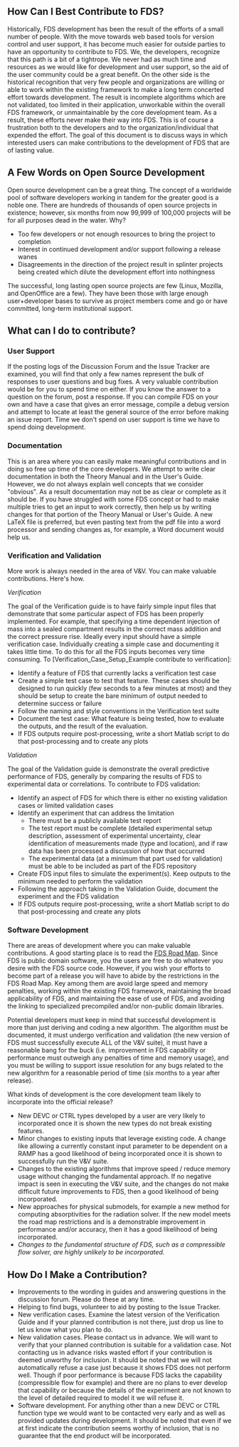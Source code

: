 ## How Can I Best Contribute to FDS?

Historically, FDS development has been the result of the efforts of a small number of people.  With the move towards web based tools for version control and user support, it has become much easier for outside parties to have an opportunity to contribute to FDS.  We, the developers, recognize that this path is a bit of a tightrope.  We never had as much time and resources as we would like for development and user support, so the aid of the user community could be a great benefit.  On the other side is the historical recognition that very few people and organizations are willing or able to work within the existing framework to make a long term concerted effort towards development.  The result is incomplete algorithms which are not validated, too limited in their application, unworkable within the overall FDS framework, or unmaintainable by the core development team. As a result, these efforts never make their way into FDS.  This is of course a frustration both to the developers and to the organization/individual that expended the effort.  The goal of this document is to discuss ways in which interested users can make contributions to the development of FDS that are of lasting value.

## A Few Words on Open Source Development

Open source development can be a great thing.  The concept of a worldwide pool of software developers working in tandem for the greater good is a noble one.  There are hundreds of thousands of open source projects in existence; however, six months from now 99,999 of 100,000 projects will be for all purposes dead in the water.  Why?

 * Too few developers or not enough resources to bring the project to completion
 * Interest in continued development and/or support following a release wanes
 * Disagreements in the direction of the project result in splinter projects being created which dilute the development effort into nothingness

The successful, long lasting open source projects are few (Linux, Mozilla, and OpenOffice are a few).  They have been those with large enough user+developer bases to survive as project members come and go or have committed, long-term institutional support.  

## What can I do to contribute?

### User Support

If the posting logs of the Discussion Forum and the Issue Tracker are examined, you will find that only a few names represent the bulk of responses to user questions and bug fixes.  A very valuable contribution would be for you to spend time on either.  If you know the answer to a question on the forum, post a response.  If you can compile FDS on your own and have a case that gives an error message, compile a debug version and attempt to locate at least the general source of the error before making an issue report.  Time we don't spend on user support is time we have to spend doing development.

### Documentation

This is an area where you can easily make meaningful contributions and in doing so free up time of the core developers.  We attempt to write clear documentation in both the Theory Manual and in the User's Guide.  However, we do not always explain well concepts that we consider "obvious".  As a result documentation may not be as clear or complete as it should be.  If you have struggled with some FDS concept or had to make multiple tries to get an input to work correctly, then help us by writing changes for that portion of the Theory Manual or User's Guide.  A new LaTeX file is preferred, but even pasting text from the pdf file into a word processor and sending changes as, for example, a Word document would help us.  

### Verification and Validation

More work is always needed in the area of V&V.  You can make valuable contributions.  Here's how.  

_Verification_

The goal of the Verification guide is to have fairly simple input files that demonstrate that some particular aspect of FDS has been properly implemented.  For example, that specifying a time dependent injection of mass into a sealed compartment results in the correct mass addition and the correct pressure rise.  Ideally every input should have a simple verification case.  Individually creating a simple case and documenting it takes little time.  To do this for all the FDS inputs becomes very time consuming.  To [Verification_Case_Setup_Example contribute to verification]: 

  * Identify a feature of FDS that currently lacks a verification test case
  * Create a simple test case to test that feature.  These cases should be designed to run quickly (few seconds to a few minutes at most) and they should be setup to create the bare minimum of output needed to determine success or failure
  * Follow the naming and style conventions in the Verification test suite 
  * Document the test case: What feature is being tested, how to evaluate the outputs, and the result of the evaluation.
  * If FDS outputs require post-processing, write a short Matlab script to do that post-processing and to create any plots
 
_Validation_

The goal of the Validation guide is demonstrate the overall predictive performance of FDS, generally by comparing the results of FDS to experimental data or correlations.  To contribute to FDS validation:

  * Identify an aspect of FDS for which there is either no existing validation cases or limited validation cases
  * Identify an experiment that can address the limitation
    * There must be a publicly available test report 
    * The test report must be complete (detailed experimental setup description, assessment of experimental uncertainty, clear identification of measurements made (type and location), and if raw data has been processed a discussion of how that occurred
    * The experimental data (at a minimum that part used for validation) must be able to be included as part of the FDS repository
  * Create FDS input files to simulate the experiment(s). Keep outputs to the minimum needed to perform the validation 
  * Following the approach taking in the Validation Guide, document the experiment and the FDS validation
  * If FDS outputs require post-processing, write a short Matlab script to do that post-processing and create any plots

### Software Development

There are areas of development where you can make valuable contributions.  A good starting place is to read the [FDS Road Map](https://github.com/firemodels/fds/wiki/FDS-Road-Map).  Since FDS is public domain software, you the users are free to do whatever you desire with the FDS source code.  However, if you wish your efforts to become part of a release you will have to abide by the restrictions in the FDS Road Map.  Key among them are avoid large speed and memory penalties, working within the existing FDS framework, maintaining the broad applicability of FDS, and maintaining the ease of use of FDS, and avoiding the linking to specialized precompiled and/or non-public domain libraries.

Potential developers must keep in mind that successful development is more than just deriving and coding a new algorithm.  The algorithm must be documented, it must undergo verification and validation (the new version of FDS must successfully execute ALL of the V&V suite), it must have a reasonable bang for the buck (i.e. improvement in FDS capability or performance must outweigh any penalties of time and memory usage), and you must be willing to support issue resolution for any bugs related to the new algorithm for a reasonable period of time (six months to a year after release).

What kinds of development is the core development team likely to incorporate into the official release?  

  * New DEVC or CTRL types developed by a user are very likely to incorporated once it is shown the new types do not break existing features.
  * Minor changes to existing inputs that leverage existing code.  A change like allowing a currently constant input parameter to be dependent on a RAMP has a good likelihood of being incorporated once it is shown to successfully run the V&V suite.
  * Changes to the existing algorithms that improve speed / reduce memory usage without changing the fundamental approach.  If no negative impact is seen in executing the V&V suite, and the changes do not make difficult future improvements to FDS, then a good likelihood of being incorporated.
  * New approaches for physical submodels, for example a new method for computing absorptivities for the radiation solver.  If the new model meets the road map restrictions and is a demonstrable improvement in performance and/or accuracy, then it has a good likelihood of being incorporated.
  * *Changes to the fundamental structure of FDS, such as a compressible flow solver, are highly unlikely to be incorporated.*

## How Do I Make a Contribution?

  * Improvements to the wording in guides and answering questions in the discussion forum.  Please do these at any time.
  * Helping to find bugs, volunteer to aid by posting to the Issue Tracker.  
  * New verification cases.  Examine the latest version of the Verification Guide and if your planned contribution is not there, just drop us line to let us know what you plan to do.  
  * New validation cases.  Please contact us in advance.  We will want to verify that your planned contribution is suitable for a validation case.  Not contacting us in advance risks wasted effort if your contribution is deemed unworthy for inclusion.  It should be noted  that we will not automatically refuse a case just because it shows FDS does not perform well.  Though if poor performance is because FDS lacks the capability (compressible flow for example) and there are no plans to ever develop that capability or because the details of the experiment are not known to the level of detailed required to model it we will refuse it.
  * Software development.  For anything other than a new DEVC or CTRL function type we would want to be contacted very early and as well as provided updates during development.  It should be noted that even if we at first indicate the contribution seems worthy of inclusion, that is no guarantee that the end product will be incorporated.
